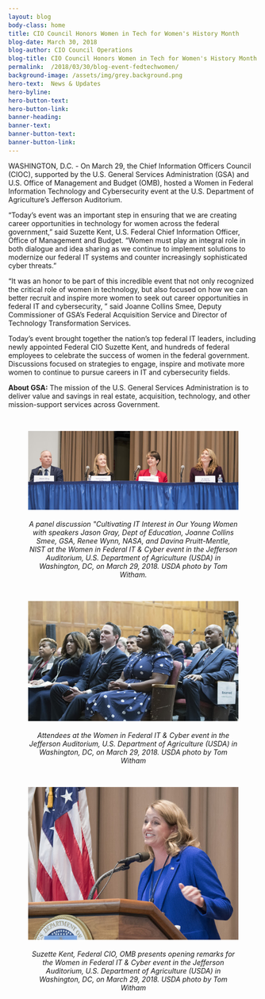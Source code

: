 ```yaml
---
layout: blog
body-class: home
title: CIO Council Honors Women in Tech for Women's History Month
blog-date: March 30, 2018
blog-author: CIO Council Operations
blog-title: CIO Council Honors Women in Tech for Women's History Month
permalink:  /2018/03/30/blog-event-fedtechwomen/
background-image: /assets/img/grey.background.png
hero-text:  News & Updates
hero-byline:
hero-button-text: 
hero-button-link: 
banner-heading: 
banner-text: 
banner-button-text: 
banner-button-link: 
---
```


WASHINGTON, D.C. - On March 29, the Chief Information Officers Council (CIOC), supported by the U.S. General Services Administration (GSA) and U.S. Office of Management and Budget (OMB), hosted a Women in Federal Information Technology and Cybersecurity event at the U.S. Department of Agriculture’s Jefferson Auditorium.

“Today’s event was an important step in ensuring that we are creating career opportunities in technology for women across the federal government,” said Suzette Kent, U.S. Federal Chief Information Officer, Office of Management and Budget. “Women must play an integral role in both dialogue and idea sharing as we continue to implement solutions to modernize our federal IT systems and counter increasingly sophisticated cyber threats.”

“It was an honor to be part of this incredible event that not only recognized the critical role of women in technology, but also focused on how we can better recruit and inspire more women to seek out career opportunities in federal IT and cybersecurity, ” said Joanne Collins Smee, Deputy Commissioner of GSA’s Federal Acquisition Service and Director of Technology Transformation Services.

Today’s event brought together the nation’s top federal IT leaders, including newly appointed Federal CIO Suzette Kent, and hundreds of federal employees to celebrate the success of women in the federal government. Discussions focused on strategies to engage, inspire and motivate more women to continue to pursue careers in IT and cybersecurity fields.

<strong>About GSA:</strong> The mission of the U.S. General Services Administration is to deliver value and savings in real estate, acquisition, technology, and other mission-support services across Government.

<br/>

<figure>
<center><img src ="/assets/img/event-winfit-1.jpg"></center>
<br/>
<figcaption><em><center>A panel discussion "Cultivating IT Interest in Our Young Women with speakers Jason Gray, Dept of Education, Joanne Collins Smee, GSA, Renee Wynn, NASA, and Davina Pruitt-Mentle, NIST at the Women in Federal IT & Cyber event in the Jefferson Auditorium, U.S. Department of Agriculture (USDA) in Washington, DC, on March 29, 2018. USDA photo by Tom Witham.</center></em></figcaption>
</figure>

<br/>

<figure>
<center><img src ="/assets/img/event-winfit-2.jpg"></center>
<br/>
<figcaption><em><center>Attendees at the Women in Federal IT & Cyber event in the Jefferson Auditorium, U.S. Department of Agriculture (USDA) in Washington, DC, on March 29, 2018. USDA photo by Tom Witham</center></em></figcaption>
</figure>

<br/>

<figure>
<center><img src ="/assets/img/event-winfit-3.jpg"></center>
<br/>
<figcaption><em><center>Suzette Kent, Federal CIO, OMB presents opening remarks for the Women in Federal IT & Cyber event in the Jefferson Auditorium, U.S. Department of Agriculture (USDA) in Washington, DC, on March 29, 2018. USDA photo by Tom Witham</center></em></figcaption>
</figure>
